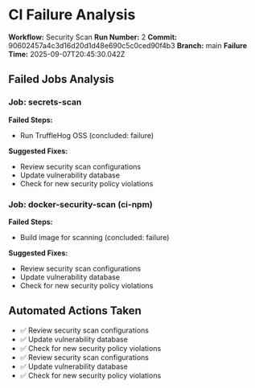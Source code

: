 # CI Failure Analysis

**Workflow:** Security Scan
**Run Number:** 2
**Commit:** 90602457a4c3d16d20d1d48e690c5c0ced90f4b3
**Branch:** main
**Failure Time:** 2025-09-07T20:45:30.042Z

## Failed Jobs Analysis

### Job: secrets-scan
**Failed Steps:**
- Run TruffleHog OSS (concluded: failure)

**Suggested Fixes:**
- Review security scan configurations
- Update vulnerability database
- Check for new security policy violations

### Job: docker-security-scan (ci-npm)
**Failed Steps:**
- Build image for scanning (concluded: failure)

**Suggested Fixes:**
- Review security scan configurations
- Update vulnerability database
- Check for new security policy violations

## Automated Actions Taken
- ✅ Review security scan configurations
- ✅ Update vulnerability database
- ✅ Check for new security policy violations
- ✅ Review security scan configurations
- ✅ Update vulnerability database
- ✅ Check for new security policy violations
